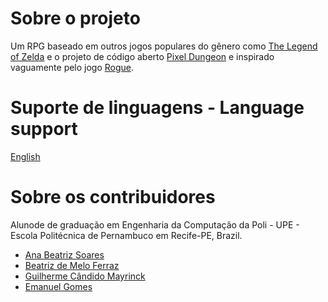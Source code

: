 # Sobre o projeto
 Um RPG baseado em outros jogos populares do gênero como [The Legend of Zelda](https://en.wikipedia.org/wiki/The_Legend_of_Zelda) e o projeto de código aberto [Pixel Dungeon](https://pixeldungeon.watabou.ru/) e inspirado vaguamente pelo jogo [Rogue](https://en.wikipedia.org/wiki/Rogue_(video_game)).

# Suporte de linguagens - Language support
 [English](./README.md)

# Sobre os contribuidores
 Alunode de graduação em Engenharia da Computação da Poli - UPE - Escola Politécnica de Pernambuco em Recife-PE, Brazil.
 - [Ana Beatriz Soares](https://github.com/alocinny)
 - [Beatriz de Melo Ferraz](https://github.com/Biazita14)
 - [Guilherme Cândido Mayrinck](https://github.com/GuilhermeC-pg)
 - [Emanuel Gomes](https://github.com/kaqui-null)
